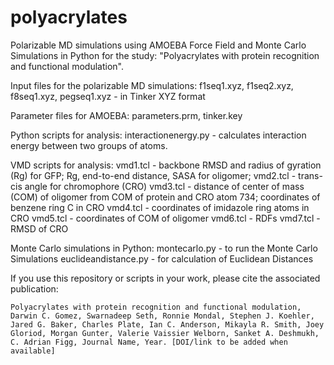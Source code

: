 # polyacrylates
Polarizable MD simulations using AMOEBA Force Field and Monte Carlo Simulations in Python for the study: "Polyacrylates with protein recognition and functional modulation".

Input files for the polarizable MD simulations:
f1seq1.xyz, f1seq2.xyz, f8seq1.xyz, pegseq1.xyz - in Tinker XYZ format

Parameter files for AMOEBA:
parameters.prm, tinker.key

Python scripts for analysis:
interactionenergy.py - calculates interaction energy between two groups of atoms.

VMD scripts for analysis:
vmd1.tcl - backbone RMSD and radius of gyration (Rg) for GFP; Rg, end-to-end distance, SASA for oligomer;
vmd2.tcl - trans-cis angle for chromophore (CRO)
vmd3.tcl - distance of center of mass (COM) of oligomer from COM of protein and CRO atom 734; coordinates of benzene ring C in CRO
vmd4.tcl - coordinates of imidazole ring atoms in CRO
vmd5.tcl - coordinates of COM of oligomer
vmd6.tcl - RDFs
vmd7.tcl - RMSD of CRO

Monte Carlo simulations in Python:
montecarlo.py - to run the Monte Carlo Simulations
euclideandistance.py - for calculation of Euclidean Distances

If you use this repository or scripts in your work, please cite the associated publication:

```Polyacrylates with protein recognition and functional modulation, Darwin C. Gomez, Swarnadeep Seth, Ronnie Mondal, Stephen J. Koehler, Jared G. Baker, Charles Plate, Ian C. Anderson, Mikayla R. Smith, Joey Gloriod, Morgan Gunter, Valerie Vaissier Welborn, Sanket A. Deshmukh, C. Adrian Figg, Journal Name, Year. [DOI/link to be added when available]```
